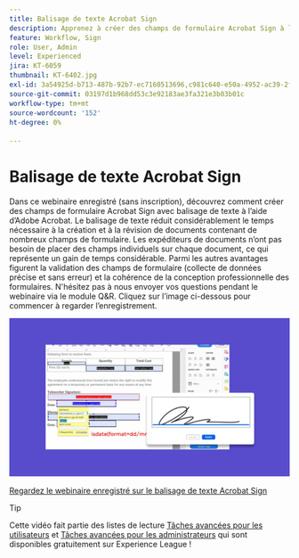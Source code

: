 ```yaml
---
title: Balisage de texte Acrobat Sign
description: Apprenez à créer des champs de formulaire Acrobat Sign à l’aide du balisage de texte dans Adobe Acrobat
feature: Workflow, Sign
role: User, Admin
level: Experienced
jira: KT-6059
thumbnail: KT-6402.jpg
exl-id: 3a54925d-b713-487b-92b7-ec7160513696,c981c640-e50a-4952-ac39-2f90d6d0cf08
source-git-commit: 03197d1b968dd53c3e92183ae3fa321e3b03b01c
workflow-type: tm+mt
source-wordcount: '152'
ht-degree: 0%

---
```


# Balisage de texte Acrobat Sign

Dans ce webinaire enregistré (sans inscription), découvrez comment créer des champs de formulaire Acrobat Sign avec balisage de texte à l’aide d’Adobe Acrobat. Le balisage de texte réduit considérablement le temps nécessaire à la création et à la révision de documents contenant de nombreux champs de formulaire. Les expéditeurs de documents n’ont pas besoin de placer des champs individuels sur chaque document, ce qui représente un gain de temps considérable. Parmi les autres avantages figurent la validation des champs de formulaire (collecte de données précise et sans erreur) et la cohérence de la conception professionnelle des formulaires. N&#39;hésitez pas à nous envoyer vos questions pendant le webinaire via le module Q&amp;R. Cliquez sur l’image ci-dessous pour commencer à regarder l’enregistrement.

[![Regarder la session](../assets/tagging.png)](https://event.on24.com/wcc/r/2338276/415BE4603F60A61A546C0A91528B444F)

[Regardez le webinaire enregistré sur le balisage de texte Acrobat Sign](https://event.on24.com/wcc/r/2338276/415BE4603F60A61A546C0A91528B444F)

>[!TIP]
>
>Cette vidéo fait partie des listes de lecture [Tâches avancées pour les utilisateurs](https://experienceleague.adobe.com/fr/playlists/acrobat-sign-get-started-business-users) et [Tâches avancées pour les administrateurs](https://experienceleague.adobe.com/fr/playlists/acrobat-sign-perform-advanced-tasks-administrators) qui sont disponibles gratuitement sur Experience League !
